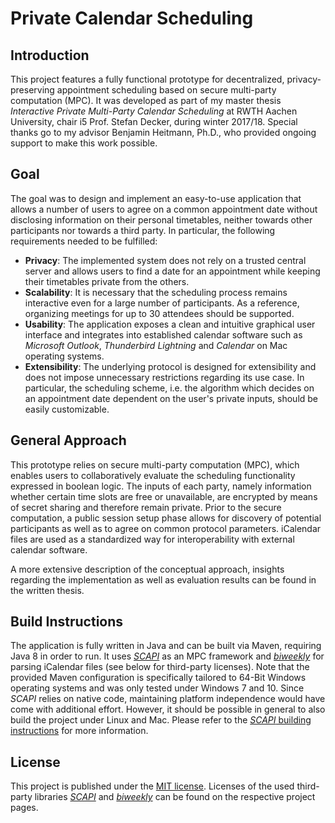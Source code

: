 # Private Calendar Scheduling

## Introduction

This project features a fully functional prototype for decentralized, privacy-preserving appointment scheduling based on secure multi-party computation (MPC). It was developed as part of my master thesis *Interactive Private Multi-Party Calendar Scheduling* at RWTH Aachen University, chair i5 Prof. Stefan Decker, during winter 2017/18. Special thanks go to my advisor Benjamin Heitmann, Ph.D., who provided ongoing support to make this work possible.

## Goal

The goal was to design and implement an easy-to-use application that allows a number of users to agree on a common appointment date without disclosing information on their personal timetables, neither towards other participants nor towards a third party. In particular, the following requirements needed to be fulfilled:

* **Privacy**: The implemented system does not rely on a trusted central server and allows users to find a date for an appointment while keeping their timetables private from the others.
* **Scalability**: It is necessary that the scheduling process remains interactive even for a large number of participants. As a reference, organizing meetings for up to 30 attendees should be supported.
* **Usability**: The application exposes a clean and intuitive graphical user interface and integrates into established calendar software such as *Microsoft Outlook*, *Thunderbird Lightning* and *Calendar* on Mac operating systems.
* **Extensibility**: The underlying protocol is designed for extensibility and does not impose unnecessary restrictions regarding its use case. In particular, the scheduling scheme, i.e. the algorithm which decides on an appointment date dependent on the user's private inputs, should be easily customizable.

## General Approach

This prototype relies on secure multi-party computation (MPC), which enables users to collaboratively evaluate the scheduling functionality expressed in boolean logic. The inputs of each party, namely information whether certain time slots are free or unavailable, are encrypted by means of secret sharing and therefore remain private. Prior to the secure computation, a public session setup phase allows for discovery of potential participants as well as to agree on common protocol parameters. iCalendar files are used as a standardized way for interoperability with external calendar software.

A more extensive description of the conceptual approach, insights regarding the implementation as well as evaluation results can be found in the written thesis.

## Build Instructions

The application is fully written in Java and can be built via Maven, requiring Java 8 in order to run. It uses [*SCAPI*](https://github.com/cryptobiu/scapi) as an MPC framework and [*biweekly*](https://github.com/mangstadt/biweekly) for parsing iCalendar files (see below for third-party licenses). Note that the provided Maven configuration is specifically tailored to 64-Bit Windows operating systems and was only tested under Windows 7 and 10. Since *SCAPI* relies on native code, maintaining platform independence would have come with additional effort. However, it should be possible in general to also build the project under Linux and Mac. Please refer to the [*SCAPI* building instructions](http://scapi.readthedocs.io/en/latest/install.html) for more information.

## License

This project is published under the [MIT license](LICENSE.md). Licenses of the used third-party libraries [*SCAPI*](https://github.com/cryptobiu/scapi/blob/master/LICENSE.md) and [*biweekly*](https://github.com/mangstadt/biweekly/blob/master/LICENSE) can be found on the respective project pages.
